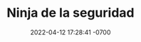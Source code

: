 ---
layout: post
title: Ninja de la seguridad
description: De cero a Ninja, conoce todas las herramientas, hábitos, y aplicaciones para que seas un experto en seguridad personal en línea.
image: assets/images/cursos/ninja-seguridad.jpg
date: 2022-04-12 17:28:41 -0700
category: curso
permalink: /cursos/ninja-seguridad/
---